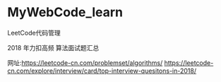 # MyWebCode_learn
LeetCode代码管理

2018 年力扣高频
算法面试题汇总

网址:https://leetcode-cn.com/problemset/algorithms/
https://leetcode-cn.com/explore/interview/card/top-interview-quesitons-in-2018/



